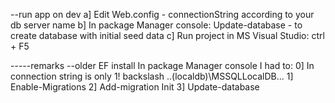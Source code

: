 --run app on dev
a] Edit Web.config - connectionString according to your db server name
b] In package Manager console: Update-database - to create database with initial seed data
c] Run project in MS Visual Studio: ctrl + F5



-----remarks
--older EF install
In package Manager console I had to:
0] In connection string is only 1! backslash ..(localdb)\MSSQLLocalDB...
1] Enable-Migrations
2] Add-migration Init
3] Update-database